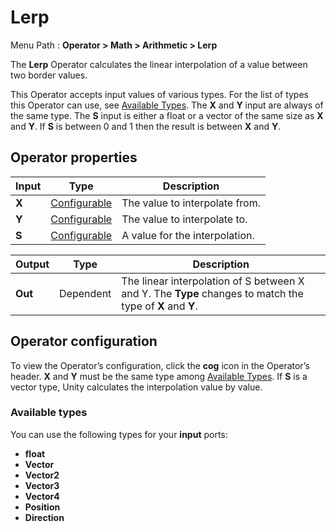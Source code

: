 # Lerp

Menu Path : **Operator > Math > Arithmetic > Lerp**  

The **Lerp** Operator calculates the linear interpolation of a value between two border values. 

This Operator accepts input values of various types. For the list of types this Operator can use, see [Available Types](#AvailableTypes). The **X** and **Y** input are always of the same type. The **S** input is either a float or a vector of the same size as **X** and **Y**. If **S** is between 0 and 1 then the result is between **X** and **Y**.

## Operator properties

| **Input** | **Type**                                | **Description**                |
| --------- | --------------------------------------- | ------------------------------ |
| **X**     | [Configurable](#operator-configuration) | The value to interpolate from. |
| **Y**     | [Configurable](#operator-configuration) | The value to interpolate to.   |
| **S**     | [Configurable](#operator-configuration) | A value for the interpolation. |

| **Output** | **Type**  | **Description**                                              |
| ---------- | --------- | ------------------------------------------------------------ |
| **Out**    | Dependent | The linear interpolation of S between X and Y. The **Type** changes to match the type of **X** and **Y**. |

## Operator configuration

To view the Operator’s configuration, click the **cog** icon in the Operator’s header. **X** and **Y** must be the same type among [Available Types](#AvailableTypes). If **S** is a vector type, Unity calculates the interpolation value by value.

<a name="AvailableTypes"></a>

### Available types

You can use the following types for your **input** ports:

- **float**
- **Vector**
- **Vector2**
- **Vector3**
- **Vector4**
- **Position**
- **Direction**